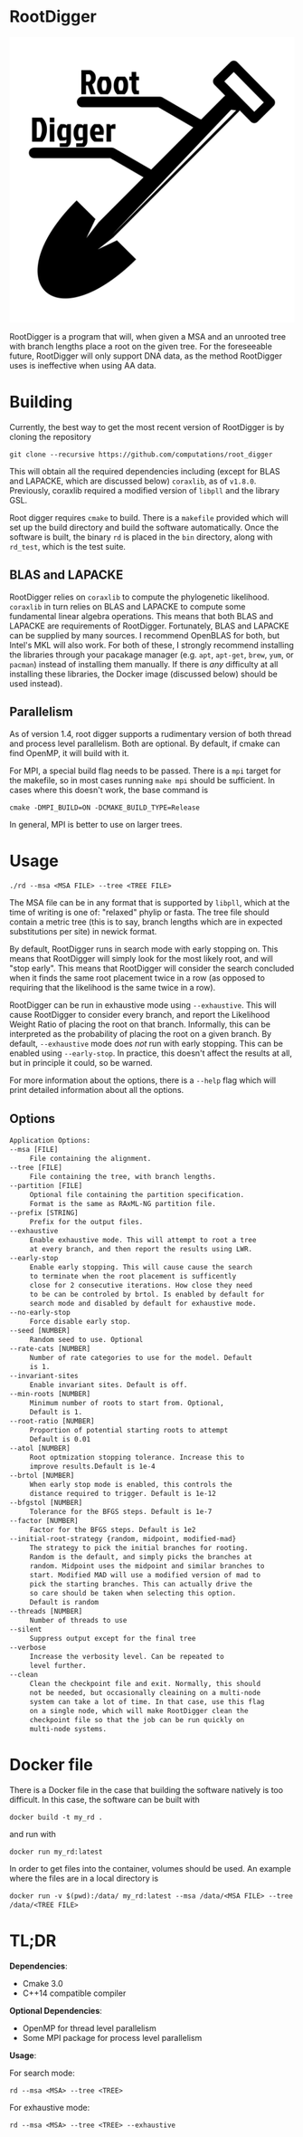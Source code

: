 # RootDigger

![](./images/logo.png)

RootDigger is a program that will, when given a MSA and an unrooted tree with
branch lengths place a root on the given tree. For the foreseeable future,
RootDigger will only support DNA data, as the method RootDigger uses is
ineffective when using AA data.

# Building

Currently, the best way to get the most recent version of RootDigger is by
cloning the repository

    git clone --recursive https://github.com/computations/root_digger

This will obtain all the required dependencies including (except for BLAS and LAPACKE, which are discussed below)
`coraxlib`, as of `v1.8.0`. Previously, coraxlib required a modified version of `libpll` and the library GSL.

Root digger requires `cmake` to build. There is a `makefile` provided which will
set up the build directory and build the software automatically. Once the
software is built, the binary `rd` is placed in the `bin` directory, along with
`rd_test`, which is the test suite.

## BLAS and LAPACKE

RootDigger relies on `coraxlib` to compute the phylogenetic likelihood. `coraxlib` in turn relies on BLAS and LAPACKE to
compute some fundamental linear algebra operations. This means that both BLAS and LAPACKE are requirements of
RootDigger. Fortunately, BLAS and LAPACKE can be supplied by many sources. I recommend OpenBLAS for both, but Intel's MKL
will also work. For both of these, I strongly recommend installing the libraries through your pacakage manager (e.g.
`apt`, `apt-get`, `brew`, `yum`, or `pacman`) instead of installing them manually. If there is _any_ difficulty at all
installing these libraries, the Docker image (discussed below) should be used instead).

## Parallelism

As of version 1.4, root digger supports a rudimentary version of both thread and
process level parallelism. Both are optional. By default, if cmake can find
OpenMP, it will build with it. 

For MPI, a special build flag needs to be passed. There is a `mpi` target for
the makefile, so  in most cases running `make mpi` should be sufficient. In
cases where this doesn't work, the base command is

    cmake -DMPI_BUILD=ON -DCMAKE_BUILD_TYPE=Release

In general, MPI is better to use on larger trees.

# Usage

    ./rd --msa <MSA FILE> --tree <TREE FILE>

The MSA file can be in any format that is supported by `libpll`, which at the
time of writing is one of: "relaxed" phylip or fasta. The tree file should
contain a metric tree (this is to say, branch lengths which are in expected
substitutions per site) in newick format.

By default, RootDigger runs in search mode with early stopping on. This means
that RootDigger will simply look for the most likely root, and will "stop
early". This means that RootDigger will consider the search concluded when it
finds the same root placement twice in a row (as opposed to requiring that the
likelihood is the same twice in a row).

RootDigger can be run in exhaustive mode using `--exhaustive`. This will cause
RootDigger to consider every branch, and report the Likelihood Weight Ratio of
placing the root on that branch. Informally, this can be interpreted as the
probability of placing the root on a given branch. By default, `--exhaustive`
mode does _not_ run with early stopping. This can be enabled using
`--early-stop`. In practice, this doesn't affect the results at all, but in
principle it could, so be warned.

For more information about the options, there is a `--help` flag which will
print detailed information about all the options.

## Options

```
Application Options:
--msa [FILE]
     File containing the alignment.
--tree [FILE]
     File containing the tree, with branch lengths.
--partition [FILE]
     Optional file containing the partition specification.
     Format is the same as RAxML-NG partition file.
--prefix [STRING]
     Prefix for the output files.
--exhaustive
     Enable exhaustive mode. This will attempt to root a tree
     at every branch, and then report the results using LWR.
--early-stop
     Enable early stopping. This will cause cause the search
     to terminate when the root placement is sufficently
     close for 2 consecutive iterations. How close they need
     to be can be controled by brtol. Is enabled by default for
     search mode and disabled by default for exhaustive mode.
--no-early-stop
     Force disable early stop.
--seed [NUMBER]
     Random seed to use. Optional
--rate-cats [NUMBER]
     Number of rate categories to use for the model. Default
     is 1.
--invariant-sites
     Enable invariant sites. Default is off.
--min-roots [NUMBER]
     Minimum number of roots to start from. Optional,
     Default is 1.
--root-ratio [NUMBER]
     Proportion of potential starting roots to attempt
     Default is 0.01
--atol [NUMBER]
     Root optmization stopping tolerance. Increase this to 
     improve results.Default is 1e-4
--brtol [NUMBER]
     When early stop mode is enabled, this controls the
     distance required to trigger. Default is 1e-12
--bfgstol [NUMBER]
     Tolerance for the BFGS steps. Default is 1e-7
--factor [NUMBER]
     Factor for the BFGS steps. Default is 1e2
--initial-root-strategy {random, midpoint, modified-mad}
     The strategy to pick the initial branches for rooting.
     Random is the default, and simply picks the branches at
     random. Midpoint uses the midpoint and similar branches to
     start. Modified MAD will use a modified version of mad to
     pick the starting branches. This can actually drive the
     so care should be taken when selecting this option.
     Default is random
--threads [NUMBER]
     Number of threads to use
--silent
     Suppress output except for the final tree
--verbose
     Increase the verbosity level. Can be repeated to
     level further.
--clean
     Clean the checkpoint file and exit. Normally, this should
     not be needed, but occasionally cleaining on a multi-node
     system can take a lot of time. In that case, use this flag
     on a single node, which will make RootDigger clean the
     checkpoint file so that the job can be run quickly on
     multi-node systems.
```

# Docker file

There is a Docker file in the case that building the software natively is too difficult. In this case, the software can
be built with 

```
docker build -t my_rd .
```

and run with

```
docker run my_rd:latest
```

In order to get files into the container, volumes should be used. An example where the files are in a local directory is

```
docker run -v $(pwd):/data/ my_rd:latest --msa /data/<MSA FILE> --tree /data/<TREE FILE>
```

# TL;DR

**Dependencies**: 

- Cmake 3.0
- C++14 compatible compiler

**Optional Dependencies**:

- OpenMP for thread level parallelism
- Some MPI package for process level parallelism

**Usage**:

For search mode:

    rd --msa <MSA> --tree <TREE> 

For exhaustive mode:

    rd --msa <MSA> --tree <TREE> --exhaustive
